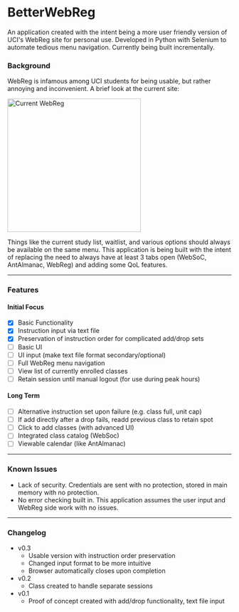 # BetterWebReg
An application created with the intent being a more user friendly version of UCI's WebReg site for personal use. Developed in Python with Selenium to automate tedious menu navigation. Currently being built incrementally.
### Background
WebReg is infamous among UCI students for being usable, but rather annoying and inconvenient. A brief look at the current site:

<img src='https://i.gyazo.com/7e64c7eba5ceefedc7be9105c61e1a20.png' title='Current WebReg' width='300' />

Things like the current study list, waitlist, and various options should always be available on the same menu. This application is being built with the intent of replacing the need to always have at least 3 tabs open (WebSoC, AntAlmanac, WebReg) and adding some QoL features.

---
### Features
#### Initial Focus
- [x] Basic Functionality
- [x] Instruction input via text file
- [x] Preservation of instruction order for complicated add/drop sets
- [ ] Basic UI
- [ ] UI input (make text file format secondary/optional)
- [ ] Full WebReg menu navigation
- [ ] View list of currently enrolled classes
- [ ] Retain session until manual logout (for use during peak hours)
#### Long Term
- [ ] Alternative instruction set upon failure (e.g. class full, unit cap)
- [ ] If add directly after a drop fails, readd previous class to retain spot
- [ ] Click to add classes (with advanced UI)
- [ ] Integrated class catalog (WebSoc)
- [ ] Viewable calendar (like AntAlmanac)
---
### Known Issues
- Lack of security. Credentials are sent with no protection, stored in main memory with no protection.
- No error checking built in. This application assumes the user input and WebReg side work with no issues.
---
### Changelog
- v0.3
	- Usable version with instruction order preservation
	- Changed input format to be more intuitive
	- Browser automatically closes upon completion
- v0.2
	- Class created to handle separate sessions
- v0.1
	- Proof of concept created with add/drop functionality, text file input
